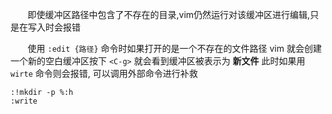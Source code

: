 &nbsp;&nbsp;&nbsp;&nbsp;&nbsp;&nbsp; 即使缓冲区路径中包含了不存在的目录,vim仍然运行对该缓冲区进行编辑,只是在写入时会报错


&nbsp;&nbsp;&nbsp;&nbsp;&nbsp;&nbsp; 使用 `:edit {路径}` 命令时如果打开的是一个不存在的文件路径 vim 就会创建一个新的空白缓冲区按下 `<C-g>` 就会看到缓冲区被表示为 **新文件** 此时如果用 `wirte` 命令则会报错, 可以调用外部命令进行补救


```vim
:!mkdir -p %:h
:write
```
